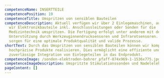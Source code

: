 ```yaml
---
competenceName: INSERTTEILE
competencePosition: 19
competenceTitle: Umspritzen von sensiblen Bauteilen
competenceDescription: Aktuell verfügen wir über 2 Einlegemaschinen, auf welchen
  wir Elektronikbauteile inkl. Anschlussleitungen oder Sonden für die
  Medizintechnik umspritzen. Die Fertigung erfolgt unter anderem mit der
  Unterstützung durch Werkzeuginnendrucksensoren und Infrarotsensoren. Diese
  sorgen für eine optimale Produktqualität und valide Prozesse.
shortText: Durch das Umspritzen von sensiblen Bauteilen können wir komplexe und
  hochpräzise Produkte realisieren. Dies ermöglicht eine effiziente und
  zuverlässige Integration von Einlegeteilen in das Endprodukt.
competenceImage: /sonden-elektroden-bohrer_pfaff-874x969-1-1536x775.jpg
competenceImageDescription: Umspritzte Stimulationssonden und Nadelelektroden für die Neurochirurgie
pageContent: []
---
```

